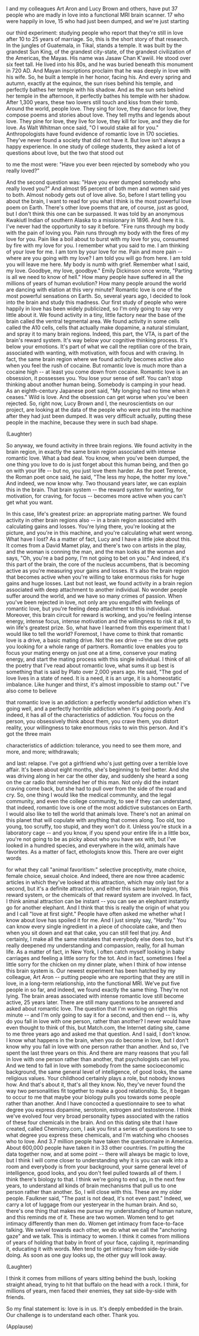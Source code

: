 
I and my colleagues Art Aron
and Lucy Brown and others,
have put 37 people who are madly in love
into a functional MRI brain scanner.
17 who were happily in love,
15 who had just been dumped,
and we&#39;re just starting

our third experiment:
studying people who report
that they&#39;re still in love
after 10 to 25 years of marriage.
So, this is the short story
of that research.
In the jungles of Guatemala,
in Tikal, stands a temple.
It was built by the grandest Sun King,
of the grandest city-state,
of the grandest civilization
of the Americas, the Mayas.
His name was Jasaw Chan K&#39;awiil.
He stood over six feet tall.
He lived into his 80s,
and he was buried beneath
this monument in 720 AD.
And Mayan inscriptions proclaim
that he was deeply in love with his wife.
So, he built a temple
in her honor, facing his.
And every spring and autumn,
exactly at the equinox,
the sun rises behind his temple,
and perfectly bathes her temple
with his shadow.
And as the sun sets
behind her temple in the afternoon,
it perfectly bathes
his temple with her shadow.
After 1,300 years, these two lovers
still touch and kiss from their tomb.
Around the world, people love.
They sing for love, they dance for love,
they compose poems and stories about love.
They tell myths and legends about love.
They pine for love, they live for love,
they kill for love, and they die for love.
As Walt Whitman once said,
&quot;O I would stake all for you.&quot;
Anthropologists have found evidence
of romantic love in 170 societies.
They&#39;ve never found a society
that did not have it.
But love isn&#39;t always a happy experience.
In one study of college students,
they asked a lot of questions about love,
but the two that stood out

to me the most were:
&quot;Have you ever been rejected
by somebody who you really loved?&quot;

And the second question was:
&quot;Have you ever dumped somebody
who really loved you?&quot;
And almost 95 percent of both men
and women said yes to both.
Almost nobody gets out of love alive.
So, before I start telling you
about the brain,
I want to read for you
what I think is the most powerful
love poem on Earth.
There&#39;s other love poems that are,
of course, just as good,
but I don&#39;t think this one
can be surpassed.
It was told by an anonymous
Kwakiutl Indian of southern Alaska
to a missionary in 1896.
And here it is.
I&#39;ve never had the opportunity
to say it before.
&quot;Fire runs through my body
with the pain of loving you.
Pain runs through my body
with the fires of my love for you.
Pain like a boil about to burst
with my love for you,
consumed by fire with my love for you.
I remember what you said to me.
I am thinking of your love for me.
I am torn by your love for me.
Pain and more pain --
where are you going with my love?
I am told you will go from here.
I am told you will leave me here.
My body is numb with grief.
Remember what I said, my love.
Goodbye, my love, goodbye.&quot;
Emily Dickinson once wrote,
&quot;Parting is all we need to know of hell.&quot;
How many people have suffered
in all the millions of years
of human evolution?
How many people around the world
are dancing with elation
at this very minute?
Romantic love is one of the most powerful
sensations on Earth.
So, several years ago,
I decided to look into the brain
and study this madness.
Our first study of people
who were happily in love
has been widely publicized,
so I&#39;m only going to say
very little about it.
We found activity in a tiny,
little factory near the base of the brain
called the ventral tegmental area.
We found activity in some cells
called the A10 cells,
cells that actually make
dopamine, a natural stimulant,
and spray it to many brain regions.
Indeed, this part, the VTA,
is part of the brain&#39;s reward system.
It&#39;s way below your cognitive
thinking process.
It&#39;s below your emotions.
It&#39;s part of what we call
the reptilian core of the brain,
associated with wanting, with motivation,
with focus and with craving.
In fact, the same brain region
where we found activity
becomes active also
when you feel the rush of cocaine.
But romantic love is much more
than a cocaine high --
at least you come down from cocaine.
Romantic love is an obsession,
it possesses you.
You lose your sense of self.
You can&#39;t stop thinking
about another human being.
Somebody is camping in your head.
As an eighth-century Japanese poet said,
&quot;My longing had no time when it ceases.&quot;
Wild is love.
And the obsession can get worse
when you&#39;ve been rejected.
So, right now, Lucy Brown and I,
the neuroscientists on our project,
are looking at the data of the people
who were put into the machine
after they had just been dumped.
It was very difficult actually,
putting these people in the machine,
because they were in such bad shape.

(Laughter)

So anyway, we found activity
in three brain regions.
We found activity in the brain region,
in exactly the same brain region
associated with intense romantic love.
What a bad deal.
You know, when you&#39;ve been dumped,
the one thing you love to do
is just forget about this human being,
and then go on with your life --
but no, you just love them harder.
As the poet Terence,
the Roman poet once said,
he said, &quot;The less my hope,
the hotter my love.&quot;
And indeed, we now know why.
Two thousand years later,
we can explain this in the brain.
That brain system -- the reward system
for wanting, for motivation,
for craving, for focus --
becomes more active
when you can&#39;t get what you want.

In this case, life&#39;s greatest prize:
an appropriate mating partner.
We found activity
in other brain regions also --
in a brain region associated
with calculating gains and losses.
You&#39;re lying there,
you&#39;re looking at the picture,
and you&#39;re in this machine,
and you&#39;re calculating what went wrong.
What have I lost?
As a matter of fact, Lucy and I
have a little joke about this.
It comes from a David Mamet play,
and there&#39;s two con artists in the play,
and the woman is conning the man,
and the man looks at the woman and says,
&quot;Oh, you&#39;re a bad pony,
I&#39;m not going to bet on you.&quot;
And indeed, it&#39;s this part of the brain,
the core of the nucleus accumbens,
that is becoming active
as you&#39;re measuring your gains and losses.
It&#39;s also the brain region
that becomes active
when you&#39;re willing to take enormous risks
for huge gains and huge losses.
Last but not least,
we found activity in a brain region
associated with deep attachment
to another individual.
No wonder people suffer around the world,
and we have so many crimes of passion.
When you&#39;ve been rejected in love,
not only are you engulfed
with feelings of romantic love,
but you&#39;re feeling deep
attachment to this individual.
Moreover, this brain circuit
for reward is working,
and you&#39;re feeling intense energy,
intense focus, intense motivation
and the willingness to risk it all,
to win life&#39;s greatest prize.
So, what have I learned
from this experiment
that I would like to tell the world?
Foremost, I have come to think
that romantic love is a drive,
a basic mating drive.
Not the sex drive --
the sex drive gets you looking
for a whole range of partners.
Romantic love enables you
to focus your mating energy
on just one at a time,
conserve your mating energy,
and start the mating process
with this single individual.
I think of all the poetry
that I&#39;ve read about romantic love,
what sums it up best
is something that is said by Plato
over 2,000 years ago.
He said, &quot;The god of love
lives in a state of need.
It is a need, it is an urge,
it is a homeostatic imbalance.
Like hunger and thirst,
it&#39;s almost impossible to stamp out.&quot;
I&#39;ve also come to believe

that romantic love is an addiction:
a perfectly wonderful addiction
when it&#39;s going well,
and a perfectly horrible addiction
when it&#39;s going poorly.
And indeed, it has all
of the characteristics of addiction.
You focus on the person,
you obsessively think about them,
you crave them, you distort reality,
your willingness to take enormous
risks to win this person.
And it&#39;s got the three main

characteristics of addiction:
tolerance, you need to see them
more, and more, and more;
withdrawals;

and last: relapse.
I&#39;ve got a girlfriend who&#39;s just
getting over a terrible love affair.
It&#39;s been about eight months,
she&#39;s beginning to feel better.
And she was driving along
in her car the other day,
and suddenly she heard a song
on the car radio
that reminded her of this man.
Not only did the instant
craving come back,
but she had to pull over
from the side of the road and cry.
So, one thing I would like
the medical community,
and the legal community,
and even the college community,
to see if they can understand,
that indeed, romantic love
is one of the most addictive
substances on Earth.
I would also like to tell the world
that animals love.
There&#39;s not an animal on this planet
that will copulate with anything
that comes along.
Too old, too young, too scruffy,
too stupid, and they won&#39;t do it.
Unless you&#39;re stuck
in a laboratory cage --
and you know, if you spend
your entire life in a little box,
you&#39;re not going to be as picky
about who you have sex with,
but I&#39;ve looked in a hundred species,
and everywhere in the wild,
animals have favorites.
As a matter of fact,
ethologists know this.
There are over eight words

for what they call &quot;animal favoritism:&quot;
selective proceptivity, mate choice,
female choice, sexual choice.
And indeed, there are now
three academic articles
in which they&#39;ve looked
at this attraction,
which may only last for a second,
but it&#39;s a definite attraction,
and either this same brain region,
this reward system,
or the chemicals of that reward
system are involved.
In fact, I think animal attraction
can be instant --
you can see an elephant
instantly go for another elephant.
And I think that this is really the origin
of what you and I call
&quot;love at first sight.&quot;
People have often asked me
whether what I know about love
has spoiled it for me.
And I just simply say, &quot;Hardly.&quot;
You can know every single ingredient
in a piece of chocolate cake,
and then when you sit down
and eat that cake,
you can still feel that joy.
And certainly, I make all the same
mistakes that everybody else does too,
but it&#39;s really deepened my understanding
and compassion, really,
for all human life.
As a matter of fact, in New York,
I often catch myself
looking in baby carriages
and feeling a little sorry for the tot.
And in fact, sometimes
I feel a little sorry
for the chicken on my dinner plate,
when I think of how intense
this brain system is.
Our newest experiment has been hatched
by my colleague, Art Aron --
putting people who are reporting
that they are still in love,
in a long-term relationship,
into the functional MRI.
We&#39;ve put five people in so far,
and indeed, we found exactly
the same thing.
They&#39;re not lying.
The brain areas associated
with intense romantic love
still become active, 25 years later.
There are still many questions
to be answered
and asked about romantic love.
The question that I&#39;m working on
right this minute --
and I&#39;m only going to say it
for a second, and then end --
is, why do you fall in love
with one person, rather than another?
I never would have
even thought to think of this,
but Match.com, the Internet dating site,
came to me three years ago
and asked me that question.
And I said, I don&#39;t know.
I know what happens in the brain,
when you do become in love,
but I don&#39;t know why you fall in love
with one person rather than another.
And so, I&#39;ve spent
the last three years on this.
And there are many reasons
that you fall in love with one person
rather than another,
that psychologists can tell you.
And we tend to fall in love with somebody
from the same socioeconomic background,
the same general level of intelligence,
of good looks, the same religious values.
Your childhood certainly plays a role,
but nobody knows how.
And that&#39;s about it, that&#39;s all they know.
No, they&#39;ve never found
the way two personalities
fit together to make a good relationship.
So, it began to occur to me
that maybe your biology pulls you
towards some people rather than another.
And I have concocted a questionnaire
to see to what degree
you express dopamine, serotonin,
estrogen and testosterone.
I think we&#39;ve evolved four
very broad personality types
associated with the ratios
of these four chemicals in the brain.
And on this dating site
that I have created, called Chemistry.com,
I ask you first a series of questions
to see to what degree
you express these chemicals,
and I&#39;m watching who chooses who to love.
And 3.7 million people have taken
the questionnaire in America.
About 600,000 people have taken it
in 33 other countries.
I&#39;m putting the data together now,
and at some point --
there will always be magic to love,
but I think I will come closer
to understanding
why it is you can walk into a room
and everybody is from your background,
your same general level
of intelligence, good looks,
and you don&#39;t feel
pulled towards all of them.
I think there&#39;s biology to that.
I think we&#39;re going to end up,
in the next few years,
to understand all kinds
of brain mechanisms
that pull us to one person
rather than another.
So, I will close with this.
These are my older people.
Faulkner said, &quot;The past is not dead,
it&#39;s not even past.&quot;
Indeed, we carry a lot of luggage
from our yesteryear in the human brain.
And so, there&#39;s one thing that makes me
pursue my understanding of human nature,
and this reminds me of it.
These are two women.
Women tend to get intimacy
differently than men do.
Women get intimacy
from face-to-face talking.
We swivel towards each other,
we do what we call
the &quot;anchoring gaze&quot; and we talk.
This is intimacy to women.
I think it comes from millions of years
of holding that baby
in front of your face,
cajoling it, reprimanding it,
educating it with words.
Men tend to get intimacy
from side-by-side doing.
As soon as one guy looks up,
the other guy will look away.

(Laughter)

I think it comes from millions of years
sitting behind the bush,
looking straight ahead, trying to hit
that buffalo on the head with a rock.
I think, for millions of years,
men faced their enemies,
they sat side-by-side with friends.

So my final statement is: love is in us.
It&#39;s deeply embedded in the brain.
Our challenge is to understand each other.
Thank you.

(Applause)

